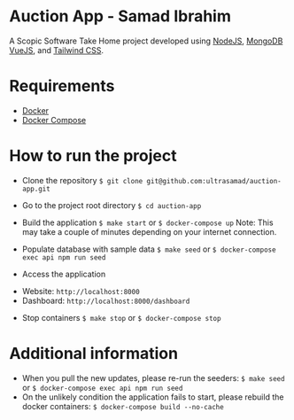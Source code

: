 # Auction App - Samad Ibrahim

A Scopic Software Take Home project developed using [NodeJS](https://nodejs.dev/), [MongoDB](https://www.mongodb.com/) [VueJS](https://v3.vuejs.org/), and [Tailwind CSS](https://tailwindcss.com/).

# Requirements
 * [Docker](https://www.docker.com/)
 * [Docker Compose](https://docs.docker.com/compose/)

# How to run the project
 * Clone the repository `$ git clone git@github.com:ultrasamad/auction-app.git`
 * Go to the project root directory
 `$ cd auction-app`
 * Build the application
 `$ make start` or `$ docker-compose up`
  Note: This may take a couple of minutes depending on your internet connection.

 * Populate database with sample data
 `$ make seed` or `$ docker-compose exec api npm run seed`

 * Access the application
  - Website: `http://localhost:8000`
  - Dashboard: `http://localhost:8000/dashboard`

 * Stop containers
 `$ make stop` or `$ docker-compose stop`

 # Additional information
 - When you pull the new updates, please re-run the seeders: `$ make seed` or `$ docker-compose exec api npm run seed `
 - On the unlikely condition the application fails to start, please rebuild the docker containers: `$ docker-compose build --no-cache`
